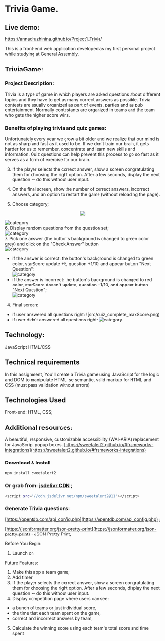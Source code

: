 # Trivia Game.

## Live demo:

https://annadruzhinina.github.io/Project1_Trivia/

This is a front-end web application developed as my first personal project while studying at General
Assembly.

## TriviaGame:

### Project Description:

Trivia is a type of game in which players are asked questions about different topics and they have to get as many correct answers as possible. Trivia contests are usually organized as part of events, parties and as pub entertainment. Normally contestants are organized in teams and the team who gets the higher score wins.

### Benefits of playing trivia and quiz games:

Unfortunately every year we grow a bit older and we realize that our mind is not as sharp and fast as it used to be. If we don’t train our brain, it gets harder for us to remember, concentrate and learn new skills and information.
Quiz questions can help prevent this process to go so fast as it serves as a form of exercise for our brain.

3. If the player selects the correct answer, show a screen congratulating them for choosing the right option. After a few seconds, display the next question -- do this without user input.
4. On the final screen, show the number of correct answers, incorrect answers, and an option to restart the game (without reloading the page).

5. Choose category;

<div style="text-align:center"><img src="choose_category.jpg" /></div>

![category](src/choose_category.jpg)<br> 6. Display random questions from the question set;<br>
![category](src/question.jpg)<br> 7. Pick one answer (the button's background is changed to green color grey) and click on the "Check Answer" button:<br>
![category](src/selected_question.jpg)<br>

- if the answer is correct: the button's background is changed to green color, starScore update +5, question +1/10, and appear button "Next Question";<br>
  ![category](src/right_answer.jpg)<br>
- if the answer is incorrect: the button's background is changed to red color, starScore dosen't update, question +1/10, and appear button "Next Question";<br>
  ![category](src/wrong_answer.jpg)<br>

4. Final screen:

- if user answered all questions right:
  ![src/quiz_complete_maxScore.png)
- if user didn't answered all questions right:
  ![category](src/quiz_complete.jpg)

## Technology:

JavaScript
HTML/CSS

## Technical requirements

In this assignment, You'll create a Trivia game using JavaScript for the logic and DOM to manipulate HTML. se semantic, valid markup for HTML and CSS (must pass validation without errors)

## Technologies Used

Front-end: HTML, CSS;

## Additional resources:

A beautiful, responsive, customizable accessibility (WAI-ARIA) replacement for JavaScript popup boxes.
[https://sweetalert2.github.io/#frameworks-integrations](https://sweetalert2.github.io/#frameworks-integrations)

### Download & Install

```bash
npm install sweetalert2
```

### Or grab from: [jsdelivr CDN](https://www.jsdelivr.com/package/npm/sweetalert2) ;

```bash
<script src="//cdn.jsdelivr.net/npm/sweetalert2@11"></script>
```

### Generate Trivia questions:

[https://opentdb.com/api_config.php](https://opentdb.com/api_config.php) ;

[https://jsonformatter.org/json-pretty-print](https://jsonformatter.org/json-pretty-print) - JSON Pretty Print;

Before You Begin:

1. Launch on

Future Features:

1. Make this app a team game;
2. Add timer;
3. If the player selects the correct answer, show a screen congratulating them for choosing the right option. After a few seconds, display the next question -- do this without user input.
4. Display competition page where users can see:

- a bunch of teams or just individual score,
- the time that each team spent on the game,
- correct and incorrect answers by team,

5. Calculate the winning score using each team's total score and time spent
